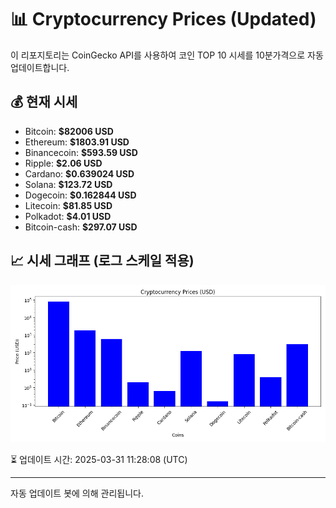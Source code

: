 
# 📊 Cryptocurrency Prices (Updated)

이 리포지토리는 CoinGecko API를 사용하여 코인 TOP 10 시세를 10분가격으로 자동 업데이트합니다.

## 💰 현재 시세
- Bitcoin: **$82006 USD**
- Ethereum: **$1803.91 USD**
- Binancecoin: **$593.59 USD**
- Ripple: **$2.06 USD**
- Cardano: **$0.639024 USD**
- Solana: **$123.72 USD**
- Dogecoin: **$0.162844 USD**
- Litecoin: **$81.85 USD**
- Polkadot: **$4.01 USD**
- Bitcoin-cash: **$297.07 USD**

## 📈 시세 그래프 (로그 스케일 적용)
![Crypto Prices](crypto_prices.png)

⏳ 업데이트 시간: 2025-03-31 11:28:08 (UTC)

---
자동 업데이트 봇에 의해 관리됩니다.
